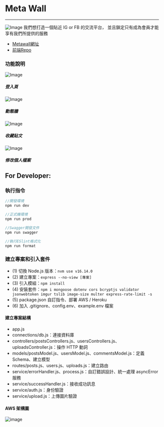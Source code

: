 # Meta Wall
---
![Image](https://i.imgur.com/h7XdEPc.png)
我們想打造一個貼近 IG or FB 的交流平台，
並且鎖定只有成為會員才能享有我們所提供的服務

- [Metawall網址](https://www.universewalls.com/)
- [前端Repo](https://github.com/cotton123236/metawall-frontend)

### 功能說明
![Image](https://i.imgur.com/r2gQWgD.png)
##### 登入頁

![Image](https://i.imgur.com/m8m1duG.png)
##### 動態牆

![Image](https://i.imgur.com/AJQKgEP.png)
##### 收藏貼文

![Image](https://i.imgur.com/WW1YY2O.png)
##### 修改個人檔案


## For Developer:
### 執行指令
```javascript
//開發環境
npm run dev

//正式機環境
npm run prod

//Swagger開發文件
npm run swagger

//執行ESlint格式化
npm run format
```
### 建立專案和引入套件
- (1) 切換 Node.js 版本：``` nvm use v16.14.0 ```
- (2) 建立專案：``` express --no-view [專案] ```
- (3) 引入模組：``` npm install ```
- (4) 安裝套件：``` npm i mongoose dotenv cors bcryptjs validator jsonwebtoken imgur tslib image-size multer express-rate-limit -s ```
- (5) package.json 自訂指令、部署 AWS / Heroku
- (6) 加入 .gitignore、config.env、example.env 檔案


#### 建立專案結構
- app.js
- connections/db.js：連接資料庫
- controllers/postsControllers.js、usersControllers.js、uploadsController.js：操作 HTTP 動詞
- models/postsModel.js、usersModel.js、commentsModel.js：定義 Schema、建立模型
- routes/posts.js、users.js、uploads.js：建立路由
- service/errorHandler.js、process.js：自訂錯誤設計、統一處理 asyncError 服務
- service/successHandler.js：接收成功訊息
- service/auth.js：身份驗證
- service/upload.js：上傳圖片驗證

#### AWS 架構圖
![image](https://i.imgur.com/XAShGBE.png)
